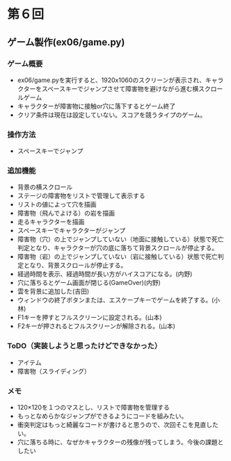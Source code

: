 # 第６回
## ゲーム製作(ex06/game.py)
### ゲーム概要
- ex06/game.pyを実行すると、1920x1060のスクリーンが表示され、キャラクターをスペースキーでジャンプさせて障害物を避けながら進む横スクロールゲーム
- キャラクターが障害物に接触or穴に落下するとゲーム終了
- クリア条件は現在は設定していない。スコアを競うタイプのゲーム。
### 操作方法
- スペースキーでジャンプ
### 追加機能
- 背景の横スクロール
- ステージの障害物をリストで管理して表示する
- リストの値によって穴を描画
- 障害物（飛んでよける）の岩を描画
- 走るキャラクターを描画
- スペースキーでキャラクターがジャンプ
- 障害物（穴）の上でジャンプしていない（地面に接触している）状態で死亡判定となり、キャラクターが穴の底に落ちて背景スクロールが停止する。
- 障害物（岩）の上でジャンプしていない（岩に接触している）状態で死亡判定となり、背景スクロールが停止する。
- 経過時間を表示、経過時間が長い方がハイスコアになる。(内野)
- 穴に落ちるとゲーム画面が閉じる(GameOver)(内野)
- 雲を背景に追加した(吉田)
- ウィンドウの終了ボタンまたは、エスケープキーでゲームを終了する。(小林)
- F1キーを押すとフルスクリーンに設定される。(山本)
- F2キーが押されるとフルスクリーンが解除される。(山本)
### ToDO（実装しようと思ったけどできなかった）
- アイテム
- 障害物（スライディング）
### メモ
- 120×120を１つのマスとし、リストで障害物を管理する
- もっとなめらかなジャンプができるようにコードを組みたい。
- 衝突判定はもっと綺麗なコードが書けると思うので、次回そこを見直したい。
- 穴に落ちる時に、なぜかキャラクターの残像が残ってしまう。今後の課題としたい
